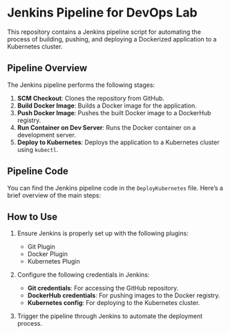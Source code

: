 # Jenkins Pipeline for DevOps Lab

This repository contains a Jenkins pipeline script for automating the process of building, pushing, and deploying a Dockerized application to a Kubernetes cluster.

## Pipeline Overview

The Jenkins pipeline performs the following stages:

1. **SCM Checkout**: Clones the repository from GitHub.
2. **Build Docker Image**:  Builds a Docker image for the application.
3. **Push Docker Image**:  Pushes the built Docker image to a DockerHub registry.
4. **Run Container on Dev Server**: Runs the Docker container on a development server.
5. **Deploy to Kubernetes**: Deploys the application to a Kubernetes cluster using `kubectl`.

## Pipeline Code

You can find the Jenkins pipeline code in the `DeployKubernetes` file. Here’s a brief overview of the main steps:

## How to Use

1. Ensure Jenkins is properly set up with the following plugins:
   - Git Plugin
   - Docker Plugin
   - Kubernetes Plugin

2. Configure the following credentials in Jenkins:
   - **Git credentials**: For accessing the GitHub repository.
   - **DockerHub credentials**: For pushing images to the Docker registry.
   - **Kubernetes config**: For deploying to the Kubernetes cluster.

3. Trigger the pipeline through Jenkins to automate the deployment process.
